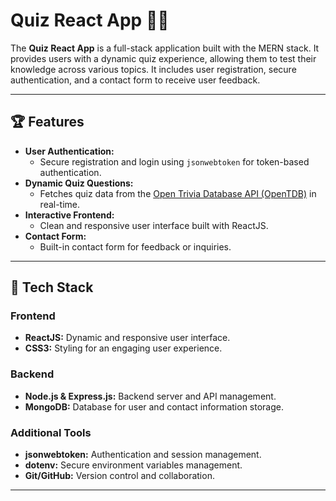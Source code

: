 # Quiz React App 🧠✨

The **Quiz React App** is a full-stack application built with the MERN stack. It provides users with a dynamic quiz experience, allowing them to test their knowledge across various topics. It includes user registration, secure authentication, and a contact form to receive user feedback.

---

## 🏆 Features

- **User Authentication:**
  - Secure registration and login using `jsonwebtoken` for token-based authentication.
- **Dynamic Quiz Questions:**
  - Fetches quiz data from the [Open Trivia Database API (OpenTDB)](https://opentdb.com/) in real-time.
- **Interactive Frontend:**
  - Clean and responsive user interface built with ReactJS.
- **Contact Form:**
  - Built-in contact form for feedback or inquiries.

---

## 🎯 Tech Stack

### **Frontend**
- **ReactJS:** Dynamic and responsive user interface.
- **CSS3:** Styling for an engaging user experience.

### **Backend**
- **Node.js & Express.js:** Backend server and API management.
- **MongoDB:** Database for user and contact information storage.

### **Additional Tools**
- **jsonwebtoken:** Authentication and session management.
- **dotenv:** Secure environment variables management.
- **Git/GitHub:** Version control and collaboration.

---
